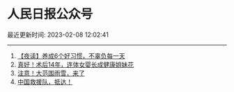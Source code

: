 # 人民日报公众号

最近更新时间: 2023-02-08 12:02:41

--- 
1. [【夜读】养成6个好习惯，不辜负每一天](https://mp.weixin.qq.com/s/FJpPOizOrs8Jqatj7wJBEQ) 
2. [真好！术后14年，连体女婴长成健康姐妹花](https://mp.weixin.qq.com/s/SBJXgPF05sxH-sQAxCx5tg) 
3. [注意！大范围雨雪，来了](https://mp.weixin.qq.com/s/ONJ2Z5Zw3CTlWvTRLF3_0w) 
4. [中国救援队，抵达！](https://mp.weixin.qq.com/s/3Matb5Xi2kjXK0vQoX4Rqw) 
